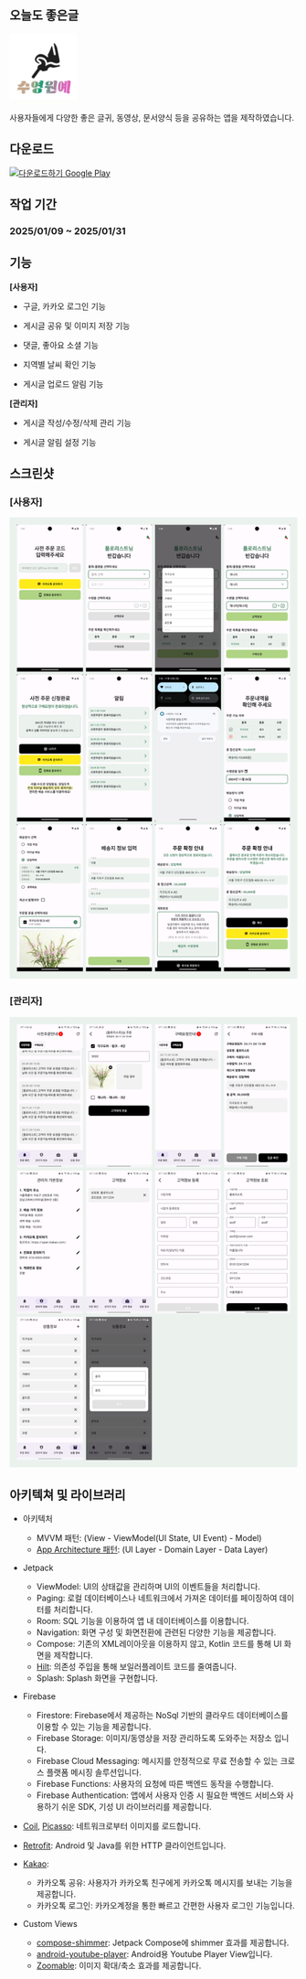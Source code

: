 ## 오늘도 좋은글
<img src='https://github.com/sghoregooteitehoo03/outsourcing/blob/main/Syflora/image/logo.jpg' height="120" />

사용자들에게 다양한 좋은 글귀, 동영상, 문서양식 등을 공유하는 앱을 제작하였습니다.

## 다운로드
<a href='https://play.google.com/store/apps/details?id=com.sg.sharearticle'><img alt='다운로드하기 Google Play' src='https://play.google.com/intl/en_us/badges/static/images/badges/ko_badge_web_generic.png' height="80"/></a>

## 작업 기간
### 2025/01/09 ~ 2025/01/31

## 기능
**[사용자]**
- 구글, 카카오 로그인 기능

- 게시글 공유 및 이미지 저장 기능

- 댓글, 좋아요 소셜 기능

- 지역별 날씨 확인 기능

- 게시글 업로드 알림 기능


**[관리자]**
- 게시글 작성/수정/삭제 관리 기능

- 게시글 알림 설정 기능


## 스크린샷
### [사용자] ###
![스크린샷](https://github.com/sghoregooteitehoo03/outsourcing/blob/main/Syflora/image/screenshot_1.png)  


### [관리자] ###
![스크린샷](https://github.com/sghoregooteitehoo03/outsourcing/blob/main/Syflora/image/screenshot_2.png)


## 아키텍쳐 및 라이브러리
- 아키텍처
   - MVVM 패턴: (View - ViewModel(UI State, UI Event) - Model)
   - [App Architecture 패턴](https://developer.android.com/topic/architecture/intro): (UI Layer - Domain Layer - Data Layer)
     
- Jetpack
  - ViewModel: UI의 상태값을 관리하며 UI의 이벤트들을 처리합니다.
  - Paging: 로컬 데이터베이스나 네트워크에서 가져온 데이터를 페이징하여 데이터를 처리합니다.
  - Room: SQL 기능을 이용하여 앱 내 데이터베이스를 이용합니다.
  - Navigation: 화면 구성 및 화면전환에 관련된 다양한 기능을 제공합니다.
  - Compose: 기존의 XML레이아웃을 이용하지 않고, Kotlin 코드를 통해 UI 화면을 제작합니다.
  - [Hilt](https://dagger.dev/hilt/): 의존성 주입을 통해 보일러플레이트 코드를 줄여줍니다.
  - Splash: Splash 화면을 구현합니다.

- Firebase
  - Firestore: Firebase에서 제공하는 NoSql 기반의 클라우드 데이터베이스를 이용할 수 있는 기능을 제공합니다.
  - Firebase Storage: 이미지/동영상을 저장 관리하도록 도와주는 저장소 입니다.
  - Firebase Cloud Messaging: 메시지를 안정적으로 무료 전송할 수 있는 크로스 플랫폼 메시징 솔루션입니다.
  - Firebase Functions: 사용자의 요청에 따른 백엔드 동작을 수행합니다.
  - Firebase Authentication: 앱에서 사용자 인증 시 필요한 백엔드 서비스와 사용하기 쉬운 SDK, 기성 UI 라이브러리를 제공합니다.

- [Coil](https://github.com/coil-kt/coil), [Picasso](https://github.com/square/picasso): 네트워크로부터 이미지를 로드합니다.

- [Retrofit](https://github.com/square/retrofit): Android 및 Java를 위한 HTTP 클라이언트입니다.

- [Kakao](https://developers.kakao.com/):
   - 카카오톡 공유: 사용자가 카카오톡 친구에게 카카오톡 메시지를 보내는 기능을 제공합니다.
   - 카카오톡 로그인: 카카오계정을 통한 빠르고 간편한 사용자 로그인 기능입니다.

- Custom Views
  - [compose-shimmer](https://github.com/valentinilk/compose-shimmer): Jetpack Compose에 shimmer 효과를 제공합니다.
  - [android-youtube-player](https://github.com/PierfrancescoSoffritti/android-youtube-player): Android용 Youtube Player View입니다.
  - [Zoomable](https://github.com/usuiat/Zoomable): 이미지 확대/축소 효과를 제공합니다.
